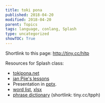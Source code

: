 ```yaml
---
title: toki pona
published: 2018-04-20
modified: 2018-04-20
parent: Topics
tags: language, conlang, Splash
type: uncategorized
showTOC: True
---
```


Shortlink to this page: http://tiny.cc/hltp

Resources for Splash class:

* [tokipona.net](http://tokipona.net/tp/default.aspx)
* [jan Pije's lessons](http://tokipona.net/tp/janpije/okamasona.php)
* Presentation in [pptx](https://www.dropbox.com/s/nic1hqcmzbi60uy/tokipona.pptx?dl=0).
* [word list](http://tokipona.net/tp/ClassicWordList.aspx), [xlsx](https://www.dropbox.com/s/lq0rbdjlb1ck0sn/tokipona.xlsx?dl=0)
* [phrase dictionary](https://docs.google.com/spreadsheets/d/12gDr-zsUuwwCWPme9DlAE0JWuFDAFrqh3_IA257ff1U/edit#gid=0) (shortlink: tiny.cc/tpph)